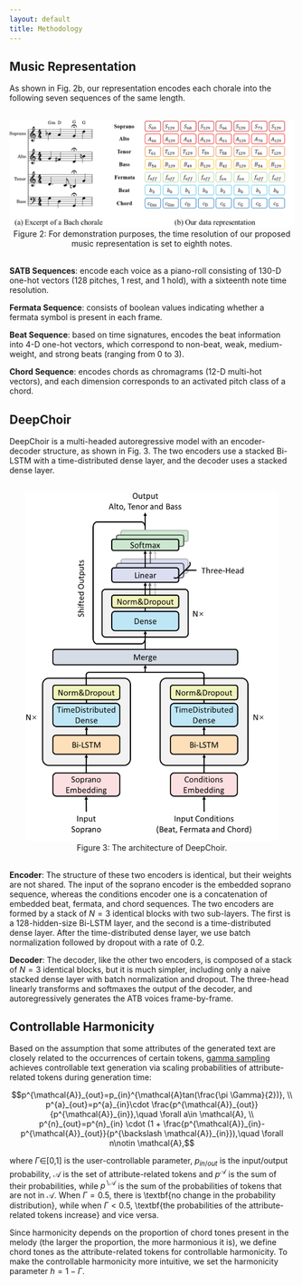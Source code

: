 ```yaml
---
layout: default
title: Methodology
---
```


<script src="https://cdn.mathjax.org/mathjax/latest/MathJax.js?config=TeX-AMS-MML_HTMLorMML" type="text/javascript"></script>
<script type="text/x-mathjax-config">
    MathJax.Hub.Config({
        tex2jax: {
        skipTags: ['script', 'noscript', 'style', 'textarea', 'pre'],
        inlineMath: [['$','$']]
        }
    });
</script>

## Music Representation

As shown in Fig. 2b, our representation encodes each chorale into the following seven sequences of the same length.

<br>
<center><img src="figs/fig2.png" alt="fig2" style="zoom:80%"></center>
<center>Figure 2: For demonstration purposes, the time resolution of our proposed music representation is set to eighth notes.</center>
<br>

**SATB Sequences**: encode each voice as a piano-roll consisting of 130-D one-hot vectors (128 pitches, 1 rest, and 1 hold), with a sixteenth note time resolution.

**Fermata Sequence**: consists of boolean values indicating whether a fermata symbol is present in each frame.

**Beat Sequence**: based on time signatures, encodes the beat information into 4-D one-hot vectors, which correspond to non-beat, weak, medium-weight, and strong beats (ranging from 0 to 3).

**Chord Sequence**: encodes chords as chromagrams (12-D multi-hot vectors), and each dimension corresponds to an activated pitch class of a chord.  

## DeepChoir

DeepChoir is a multi-headed autoregressive model with an encoder-decoder structure, as shown in Fig. 3. The two encoders use a stacked Bi-LSTM with a time-distributed dense layer, and the decoder uses a stacked dense layer.

<br>
<center><img src="figs/fig3.png" alt="fig3" style="zoom:60%"></center>
<center>Figure 3: The architecture of DeepChoir.</center>
<br>

**Encoder**: The structure of these two encoders is identical, but their weights are not shared. The input of the soprano encoder is the embedded soprano sequence, whereas the conditions encoder one is a concatenation of embedded beat, fermata, and chord sequences. The two encoders are formed by a stack of $N=3$ identical blocks with two sub-layers. The first is a 128-hidden-size Bi-LSTM layer, and the second is a time-distributed dense layer. After the time-distributed dense layer, we use batch normalization followed by dropout with a rate of 0.2.

**Decoder**: The decoder, like the other two encoders, is composed of a stack of $N=3$ identical blocks, but it is much simpler, including only a naive stacked dense layer with batch normalization and dropout. The three-head linearly transforms and softmaxes the output of the decoder, and autoregressively generates the ATB voices frame-by-frame.

## Controllable Harmonicity

Based on the assumption that some attributes of the generated text are closely related to the occurrences of certain tokens, [gamma sampling](https://arxiv.org/pdf/2205.06036.pdf) achieves controllable text generation via scaling probabilities of attribute-related tokens during generation time:

$$p^{\mathcal{A}}_{out}=p_{in}^{\mathcal{A}tan(\frac{\pi \Gamma}{2})}, \\ p^{a}_{out}=p^{a}_{in}\cdot \frac{p^{\mathcal{A}}_{out}}{p^{\mathcal{A}}_{in}},\quad \forall a\in \mathcal{A}, \\ p^{n}_{out}=p^{n}_{in} \cdot (1 + \frac{p^{\mathcal{A}}_{in}-p^{\mathcal{A}}_{out}}{p^{\backslash \mathcal{A}}_{in}}),\quad \forall n\notin \mathcal{A},$$

where $\Gamma\in$[0,1] is the user-controllable parameter, $p_{in/out}$ is the input/output probability, $\mathcal{A}$ is the set of attribute-related tokens and $p^{\mathcal{A}}$ is the sum of their probabilities, while $p^{\backslash \mathcal{A}}$ is the sum of the probabilities of tokens that are not in $\mathcal{A}$. When $\Gamma=0.5$, there is \textbf{no change in the probability distribution}, while when $\Gamma<0.5$, \textbf{the probabilities of the attribute-related tokens increase} and vice versa.

Since harmonicity depends on the proportion of chord tones present in the melody (the larger the proportion, the more harmonious it is), we define chord tones as the attribute-related tokens for controllable harmonicity. To make the controllable harmonicity more intuitive, we set the harmonicity parameter $h=1-\Gamma$.
